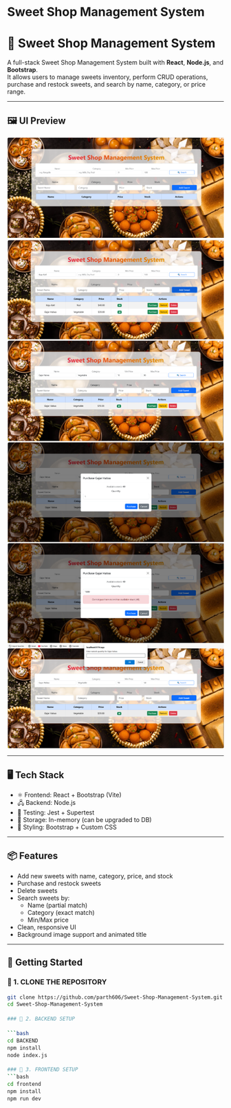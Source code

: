 ﻿# Sweet Shop Management System
# 🍬 Sweet Shop Management System

A full-stack Sweet Shop Management System built with **React**, **Node.js**, and **Bootstrap**.  
It allows users to manage sweets inventory, perform CRUD operations, purchase and restock sweets, and search by name, category, or price range.

---
## 🖼 UI Preview

![Sweet Shop UI](https://github.com/parth606/Sweet-Shop-Management-System/blob/main/frontend/1.png?raw=true)
![Sweet Shop UI](https://github.com/parth606/Sweet-Shop-Management-System/blob/main/frontend/2.png?raw=true)
![Sweet Shop UI](https://github.com/parth606/Sweet-Shop-Management-System/blob/main/frontend/3.png?raw=true)
![Sweet Shop UI](https://github.com/parth606/Sweet-Shop-Management-System/blob/main/frontend/4.png?raw=true)
![Sweet Shop UI](https://github.com/parth606/Sweet-Shop-Management-System/blob/main/frontend/5.png?raw=true)
![Sweet Shop UI](https://github.com/parth606/Sweet-Shop-Management-System/blob/main/frontend/6.png?raw=true)

---

## 🖥️ Tech Stack

- ⚛️ Frontend: React + Bootstrap (Vite)
- 🖧 Backend: Node.js
- 🧪 Testing: Jest + Supertest
- 💾 Storage: In-memory (can be upgraded to DB)
- 🎨 Styling: Bootstrap  + Custom CSS

---

## 📦 Features

- Add new sweets with name, category, price, and stock
- Purchase and restock sweets
- Delete sweets
- Search sweets by:
  - Name (partial match)
  - Category (exact match)
  - Min/Max price
- Clean, responsive UI
- Background image support and animated title

---

## 🚀 Getting Started

### 📁 1. CLONE THE REPOSITORY

```bash
git clone https://github.com/parth606/Sweet-Shop-Management-System.git
cd Sweet-Shop-Management-System

### 📁 2. BACKEND SETUP

```bash
cd BACKEND
npm install
node index.js

### 📁 3. FRONTEND SETUP
```bash
cd frontend
npm install
npm run dev

